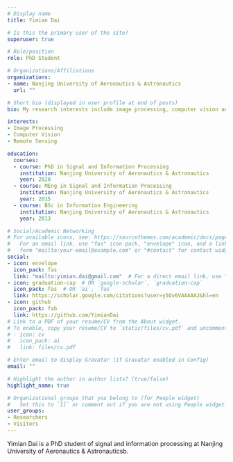 ```yaml
---
# Display name
title: Yimian Dai

# Is this the primary user of the site?
superuser: true

# Role/position
role: PhD Student 

# Organizations/Affiliations
organizations:
- name: Nanjing University of Aeronautics & Astronautics
  url: ""

# Short bio (displayed in user profile at end of posts)
bio: My research interests include image processing, computer vision and remote sensing.

interests:
- Image Processing
- Computer Vision
- Remote Sensing

education:
  courses:
  - course: PhD in Signal and Information Processing
    institution: Nanjing University of Aeronautics & Astronautics
    year: 2020
  - course: MEng in Signal and Information Processing
    institution: Nanjing University of Aeronautics & Astronautics
    year: 2015
  - course: BSc in Information Engineering
    institution: Nanjing University of Aeronautics & Astronautics
    year: 2013

# Social/Academic Networking
# For available icons, see: https://sourcethemes.com/academic/docs/page-builder/#icons
#   For an email link, use "fas" icon pack, "envelope" icon, and a link in the
#   form "mailto:your-email@example.com" or "#contact" for contact widget.
social:
- icon: envelope
  icon_pack: fas
  link: "mailto:yimian.dai@gmail.com"  # For a direct email link, use "mailto:test@example.org".
- icon: graduation-cap  # OR `google-scholar`, `graduation-cap`
  icon_pack: fas  # OR `ai`, `fas`
  link: https://scholar.google.com/citations?user=y5Ov6VAAAAAJ&hl=en
- icon: github
  icon_pack: fab
  link: https://github.com/YimianDai
# Link to a PDF of your resume/CV from the About widget.
# To enable, copy your resume/CV to `static/files/cv.pdf` and uncomment the lines below.
# - icon: cv
#   icon_pack: ai
#   link: files/cv.pdf

# Enter email to display Gravatar (if Gravatar enabled in Config)
email: ""

# Highlight the author in author lists? (true/false)
highlight_name: true

# Organizational groups that you belong to (for People widget)
#   Set this to `[]` or comment out if you are not using People widget.
user_groups:
- Researchers
- Visitors
---
```


Yimian Dai is a PhD student of signal and information processing at Nanjing University of Aeronautics & Astronauticsb. 
